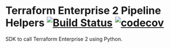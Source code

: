 # Terraform Enterprise 2 Pipeline Helpers [![Build Status](https://travis-ci.org/westpac-cloud-engineering/Terraform-Enterprise-2-Python-SDK.svg?branch=master)](https://travis-ci.org/westpac-cloud-engineering/Terraform-Enterprise-2-Python-SDK) [![codecov](https://codecov.io/gh/westpac-cloud-engineering/Terraform-Enterprise-2-Python-SDK/branch/master/graph/badge.svg)](https://codecov.io/gh/westpac-cloud-engineering/Terraform-Enterprise-2-Python-SDK) 

SDK to call Terraform Enterprise 2 using Python.